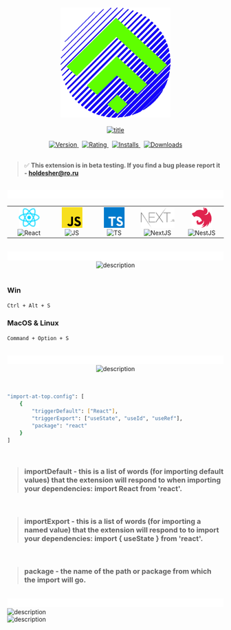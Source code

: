 <div align="center">
   <a href="https://marketplace.visualstudio.com/items?itemName=kah3vich.import-at-top">
        <br />
        <img src="https://raw.githubusercontent.com/kah3vich/Import-At-Top/master/assets/logo.png" alt="logo" width="256">
        <br />
        <br />
        <img src="https://svg-readme.vercel.app/readme/svg?type=title&content=Import||At||Top" alt="title" width="100%" height="50">
    </a>
</div>

<br />

<div align="center">
    <a href="https://marketplace.visualstudio.com/items?itemName=kah3vich.import-at-top">
        <img src="https://vsmarketplacebadges.dev/version-short/kah3vich.import-at-top.svg?style=for-the-badge&colorA=20232A&colorB=61dafb&label=VERSION" alt="Version">
    </a>&nbsp;
    <a href="https://marketplace.visualstudio.com/items?itemName=kah3vich.import-at-top">
        <img src="https://vsmarketplacebadges.dev/rating-short/kah3vich.import-at-top.svg?style=for-the-badge&colorA=20232A&colorB=61dafb&label=Rating" alt="Rating">
    </a>&nbsp;
    <a href="https://marketplace.visualstudio.com/items?itemName=kah3vich.import-at-top">
        <img src="https://vsmarketplacebadges.dev/installs-short/kah3vich.import-at-top.svg?style=for-the-badge&colorA=20232A&colorB=61dafb&label=Installs" alt="Installs">
    </a>&nbsp;
    <a href="https://marketplace.visualstudio.com/items?itemName=kah3vich.import-at-top">
        <img src="https://vsmarketplacebadges.dev/downloads-short/kah3vich.import-at-top.svg?style=for-the-badge&colorA=20232A&colorB=61dafb&label=Downloads" alt="Downloads">
    </a>
</div>

<br />

> ✅ **This extension is in beta testing. If you find a bug please report it - <a href="mailto:holdesher@ro.ru">holdesher@ro.ru</a>**

<br />

<img src="https://raw.githubusercontent.com/kah3vich/kah3vich/main/assets/gif/line.gif" height="20" width="100%" alt="https://i.imgur.com/dBaSKWF.gif">

<br />

<table align="center">
    <tr>
        <td align="center" width="96">
            <a href="#">
                <img src="https://raw.githubusercontent.com/kah3vich/kah3vich/main/assets/img/react.png" width="48" height="48" alt="React" />
            </a>
            <br />
            <img src="https://svg-readme.vercel.app/readme/svg?type=span&content=React" alt="React" width="100%" height="23">
        </td>
        <td align="center" width="96">
            <a href="#">
                <img src="https://raw.githubusercontent.com/kah3vich/kah3vich/main/assets/img/javascript.png" width="48" height="48" alt="JavaScript" />
            </a>
            <br />
            <img src="https://svg-readme.vercel.app/readme/svg?type=span&content=JS" alt="JS" width="100%" height="23">
        </td>
        <td align="center" width="96">
            <a href="#">
                <img src="https://raw.githubusercontent.com/kah3vich/kah3vich/main/assets/img/typescript.png" width="48" height="48" alt="TypeScript" />
            </a>
            <br />
            <img src="https://svg-readme.vercel.app/readme/svg?type=span&content=TS" alt="TS" width="100%" height="23">
        </td>
        <td align="center" width="96">
            <a href="#">
                <img src="https://raw.githubusercontent.com/kah3vich/kah3vich/main/assets/img/nextjs.png" width="78" height="48" alt="NextJS" />
            </a>
            <br />
            <img src="https://svg-readme.vercel.app/readme/svg?type=span&content=NextJS" alt="NextJS" width="100%" height="23">
        </td>
        <td align="center" width="96">
            <a href="#">
                <img src="https://raw.githubusercontent.com/kah3vich/kah3vich/main/assets/img/nestjs.png" width="48" height="48" alt="NestJS" />
            </a>
            <br />
            <img src="https://svg-readme.vercel.app/readme/svg?type=span&content=NestJS" alt="NestJS" width="100%" height="23">
        </td>
    </tr>
</table>

<br />

<img src="https://raw.githubusercontent.com/kah3vich/kah3vich/main/assets/gif/line.gif" height="20" width="100%" alt="https://i.imgur.com/dBaSKWF.gif">

<br />

<div align="center">
    <img src="https://svg-readme.vercel.app/readme/svg?type=description&content=😘KeyBoard:" alt="description" width="100%" height="40" />
</div>

<br />

### Win

```bash
Ctrl + Alt + S
```

### MacOS & Linux

```bash
Command + Option + S
```

<br />

<img src="https://raw.githubusercontent.com/kah3vich/kah3vich/main/assets/gif/line.gif" height="20" width="100%" alt="https://i.imgur.com/dBaSKWF.gif">

<br />

<div align="center">
    <img src="https://svg-readme.vercel.app/readme/svg?type=description&content=🧠Config:" alt="description" width="100%" height="40" />
</div>

<br />

```bash

"import-at-top.config": [
	{
		"triggerDefault": ["React"],
		"triggerExport": ["useState", "useId", "useRef"],
		"package": "react"
	}
]
```

<br />

> ### <b>importDefault</b> - this is a list of words (for importing default values) that the extension will respond to when importing your dependencies: import React from 'react'.

<br />

> ### <b>importExport</b> - this is a list of words (for importing a named value) that the extension will respond to to import your dependencies: import { useState } from 'react'.

<br />

> ### <b>package</b> - the name of the path or package from which the import will go.

<br />

<img src="https://raw.githubusercontent.com/kah3vich/kah3vich/main/assets/gif/line.gif" height="20" width="100%" alt="https://i.imgur.com/dBaSKWF.gif">

<br />

<div>
    <img src="https://svg-readme.vercel.app/readme/svg?type=description&content=🤔Description:" alt="description" width="100%" height="40" />
    <br />
    <img src="https://svg-readme.vercel.app/readme/svg?type=description&content=An||extension||that||adds||imports||to||the||source||file||from||the||specified||options||in||the||configuration||file,||and||sorts||and||removes||unnecessary||imports,||which||improves||and||speeds||up||the||user||experience.<br>The||main||advantages||of||using||the||extension:<br><br>-||Speed||up||work||with||imports.<br>-||Flexible||configuration||of||the||imports||you||need||to||work||with||it.<br>-||Check||for||existing||import||elements||in||code.<br>-||Breaking||imports||into||parts||and||sorting.<br>-||Formatting||imports." alt="description" width="100%" height="600" />
</div>
